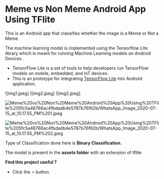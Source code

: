 # Meme vs Non Meme Android App Using TFlite

This is an Android app that classifies whether the image is a Meme or Not a Meme.

The machine learning model is implemented using the Tensorflow Lite library which is meant for running Machine Learning models on Android Devices .

- TensorFlow Lite is a set of tools to help developers run TensorFlow models on mobile, embedded, and IoT devices.
- This is an prototype for integrating [TensorFlow Lite](https://www.tensorflow.org/mobile/tflite/) into Android application.

![img1.jpeg]
![img2.jpeg]
![img2.jpeg]

![Meme%20vs%20Non%20Meme%20Android%20App%20Using%20TFlite%205fc5a48766ac4fbdadb4e5787b76f62b/WhatsApp_Image_2020-07-15_at_10.17.55_PM%201.jpeg](Meme%20vs%20Non%20Meme%20Android%20App%20Using%20TFlite%205fc5a48766ac4fbdadb4e5787b76f62b/WhatsApp_Image_2020-07-15_at_10.17.55_PM%201.jpeg)

![Meme%20vs%20Non%20Meme%20Android%20App%20Using%20TFlite%205fc5a48766ac4fbdadb4e5787b76f62b/WhatsApp_Image_2020-07-15_at_10.17.55_PM%202.jpeg](Meme%20vs%20Non%20Meme%20Android%20App%20Using%20TFlite%205fc5a48766ac4fbdadb4e5787b76f62b/WhatsApp_Image_2020-07-15_at_10.17.55_PM%202.jpeg)

Type of Classification done here is **Binary Classification.**

The model is present in the **assets folder** with an extension of tflite

**Find this project useful ?**

- Click the ⭐️ button.
